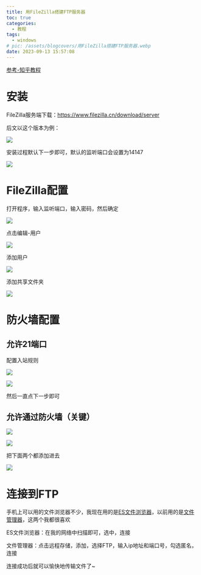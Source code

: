 ```yaml
---
title: 用FileZilla搭建FTP服务器
toc: true
categories:
  - 教程
tags:
  - windows
# pic: /assets/blogcovers/用FileZilla搭建FTP服务器.webp
date: 2023-09-13 15:57:08
---
```


[参考-知乎教程](https://zhuanlan.zhihu.com/p/428058878)

# 安装

FileZilla服务端下载：<https://www.filezilla.cn/download/server>

后文以这个版本为例：

![](/assets/blogimages/2023/%E7%94%A8FileZilla%E6%90%AD%E5%BB%BAFTP%E6%9C%8D%E5%8A%A1%E5%99%A8/1694592147620.png)  

安装过程默认下一步即可，默认的监听端口会设置为14147

![](/assets/blogimages/2023/%E7%94%A8FileZilla%E6%90%AD%E5%BB%BAFTP%E6%9C%8D%E5%8A%A1%E5%99%A8/1694592257747.png)  

# FileZilla配置

打开程序，输入监听端口，输入密码，然后确定

![](/assets/blogimages/2023/%E7%94%A8FileZilla%E6%90%AD%E5%BB%BAFTP%E6%9C%8D%E5%8A%A1%E5%99%A8/1694592439813.png)  

点击编辑-用户

![](/assets/blogimages/2023/%E7%94%A8FileZilla%E6%90%AD%E5%BB%BAFTP%E6%9C%8D%E5%8A%A1%E5%99%A8/1694592546080.png)  

添加用户

![](/assets/blogimages/2023/%E7%94%A8FileZilla%E6%90%AD%E5%BB%BAFTP%E6%9C%8D%E5%8A%A1%E5%99%A8/1694592593904.png)  

添加共享文件夹

![](/assets/blogimages/2023/%E7%94%A8FileZilla%E6%90%AD%E5%BB%BAFTP%E6%9C%8D%E5%8A%A1%E5%99%A8/1694592650629.png)  

# 防火墙配置

## 允许21端口

配置入站规则

![](/assets/blogimages/2023/%E7%94%A8FileZilla%E6%90%AD%E5%BB%BAFTP%E6%9C%8D%E5%8A%A1%E5%99%A8/1694592928652.png)  

![](/assets/blogimages/2023/%E7%94%A8FileZilla%E6%90%AD%E5%BB%BAFTP%E6%9C%8D%E5%8A%A1%E5%99%A8/1694592937959.png)  

然后一直点下一步即可

## 允许通过防火墙（关键）

![](/assets/blogimages/2023/%E7%94%A8FileZilla%E6%90%AD%E5%BB%BAFTP%E6%9C%8D%E5%8A%A1%E5%99%A8/1694593073222.png)  

![](/assets/blogimages/2023/%E7%94%A8FileZilla%E6%90%AD%E5%BB%BAFTP%E6%9C%8D%E5%8A%A1%E5%99%A8/1694593095785.png)  

把下面两个都添加进去

![](/assets/blogimages/2023/%E7%94%A8FileZilla%E6%90%AD%E5%BB%BAFTP%E6%9C%8D%E5%8A%A1%E5%99%A8/1694593129940.png)  

# 连接到FTP

手机上可以用的文件浏览器不少，我现在用的是[ES文件浏览器](https://www.coolapk.com/apk/com.estrongs.android.pop)，以前用的是[文件管理器](https://play.google.com/store/apps/details?id=com.alphainventor.filemanager)，这两个我都很喜欢

ES文件浏览器：在我的网络中扫描即可，选中，连接

文件管理器：点击远程存储，添加，选择FTP，输入ip地址和端口号，勾选匿名，连接

连接成功后就可以愉快地传输文件了~